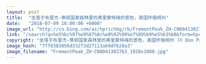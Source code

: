 ```yaml
---
layout: post
title:  "坐落于布里杰-蒂顿国家森林里的弗里蒙特峰的景色，美国怀俄明州"
date:   "2018-07-09 16:00:00 +0800"
image_url: "http://cn.bing.com/az/hprichbg/rb/FremontPeak_ZH-CN8041302763_1920x1080.jpg"
link: "/search?q=%e5%bc%97%e9%87%8c%e8%92%99%e7%89%b9%e5%b3%b0&form=hpcapt&mkt=zh-cn"
copyright: "坐落于布里杰-蒂顿国家森林里的弗里蒙特峰的景色，美国怀俄明州 (© Don Paulson/Danita Delimont)"
image_hash: "7ff8383056d33273d27113ab9df628a3"
image_filename: "FremontPeak_ZH-CN8041302763_1920x1080.jpg"
---
```


